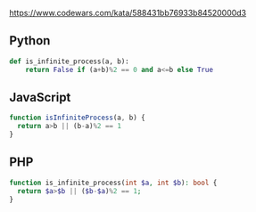 https://www.codewars.com/kata/588431bb76933b84520000d3

## Python
```python
def is_infinite_process(a, b):
    return False if (a+b)%2 == 0 and a<=b else True
```

## JavaScript
```js
function isInfiniteProcess(a, b) {
  return a>b || (b-a)%2 == 1
}
```

## PHP
```php
function is_infinite_process(int $a, int $b): bool {
  return $a>$b || ($b-$a)%2 == 1;
}
```